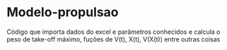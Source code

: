 # Modelo-propulsao
Código que importa dados do excel e parâmetros conhecidos e calcula o peso de take-off máximo, fuções de V(t), X(t), V(X(t)) entre outras coisas
